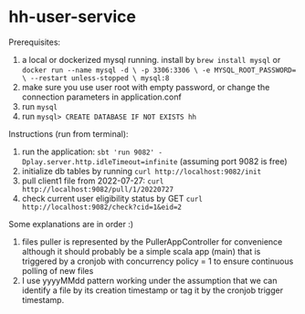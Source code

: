 # hh-user-service

Prerequisites:
1) a local or dockerized mysql running. install by `brew install mysql` or `docker run --name mysql -d \
   -p 3306:3306 \
   -e MYSQL_ROOT_PASSWORD= \
   --restart unless-stopped \
   mysql:8`
2) make sure you use user root with empty password, or change the connection parameters in application.conf
3) run `mysql`
4) run `mysql> CREATE DATABASE IF NOT EXISTS hh`

Instructions (run from terminal):
1) run the application: `sbt 'run 9082' -Dplay.server.http.idleTimeout=infinite` (assuming port 9082 is free)
2) initialize db tables by running `curl http://localhost:9082/init`
3) pull client1 file from 2022-07-27: `curl http://localhost:9082/pull/1/20220727`
4) check current user eligibility status by GET `curl http://localhost:9082/check?cid=1&eid=2`

Some explanations are in order :)
1) files puller is represented by the PullerAppController for convenience although it should probably be a simple scala
   app (main) that is triggered by a cronjob with concurrency policy = 1 to ensure continuous polling of new files
2) I use yyyyMMdd pattern working under the assumption that we can identify a file by its creation timestamp 
   or tag it by the cronjob trigger timestamp.
   